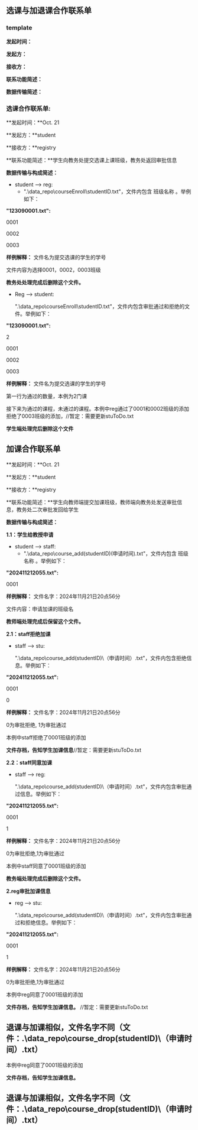 ## 选课与加退课合作联系单

### template

**发起时间：**

**发起方：**

**接收方：**

**联系功能简述：**

**数据传输简述：**

### 选课合作联系单:

**发起时间：**Oct. 21

**发起方：**student

**接收方：**registry

**联系功能简述：**学生向教务处提交选课上课班级，教务处返回审批信息

**数据传输与构成简述：**

* student --> reg: 
  * ".\data_repo\courseEnroll\studentID.txt"，文件内包含 班级名称 。举例如下：

**"123090001.txt":**

0001

0002

0003

**样例解释：**
文件名为提交选课的学生的学号

文件内容为选择0001，0002，0003班级

**教务处处理完成后删除这个文件。**



* Reg --> student:

  ".\data_repo\courseEnroll\studentID.txt"，文件内包含审批通过和拒绝的文件。举例如下：


**"123090001.txt":**

2

0001

0002

0003

  **样例解释：**
文件名为提交选课的学生的学号

第一行为通过的数量，本例为2门课

接下来为通过的课程，未通过的课程。本例中reg通过了0001和0002班级的添加拒绝了0003班级的添加，//暂定：需要更新stuToDo.txt

  **学生端处理完后删除这个文件**





## 加课合作联系单

**发起时间：**Oct. 21

**发起方：**student

**接收方：**registry

**联系功能简述：**学生向教师端提交加课班级，教师端向教务处发送审批信息，教务处二次审批发回给学生

**数据传输与构成简述：**

**1.1：学生给教授申请**

* student --> staff: 
  * ".\data_repo\course_add\(studentID)\(申请时间).txt"，文件内包含 班级名称 。举例如下：

**"202411212055.txt":**

0001


**样例解释：**
文件名字：2024年11月21日20点56分

文件内容：申请加课的班级名

**教师端处理完成后保留这个文件。**



**2.1：staff拒绝加课**
* staff --> stu:

  ".\data_repo\course_add\(studentID)\（申请时间）.txt"，文件内包含拒绝信息。举例如下：


**"202411212055.txt":**

0001

0

  **样例解释：**
文件名字：2024年11月21日20点56分

0为审批拒绝, 1为审批通过

本例中staff拒绝了0001班级的添加

  **文件存档，告知学生加课信息**//暂定：需要更新stuToDo.txt


**2.2：staff同意加课**
* staff --> reg:

  ".\data_repo\course_add\(studentID)\（申请时间）.txt"，文件内包含审批通过信息。举例如下：


**"202411212055.txt":**

0001

1

  **样例解释：**
文件名字：2024年11月21日20点56分

0为审批拒绝,1为审批通过

本例中staff同意了0001班级的添加

  **教务端处理完成后删除这个文件。**


**2.reg审批加课信息**
* reg --> stu:

  ".\data_repo\course_add\(studentID)\（申请时间）.txt"，文件内包含审批通过和拒绝信息。举例如下：


**"202411212055.txt":**

0001

1


  **样例解释：**
文件名字：2024年11月21日20点56分

0为审批拒绝,1为审批通过

本例中reg同意了0001班级的添加

  **文件存档，告知学生加课信息。** //暂定：需要更新stuToDo.txt


## 退课与加课相似，文件名字不同（文件：.\data_repo\course_drop\(studentID)\（申请时间）.txt）

本例中reg同意了0001班级的添加

  **文件存档，告知学生加课信息。**


## 退课与加课相似，文件名字不同（文件：.\data_repo\course_drop\(studentID)\（申请时间）.txt）
